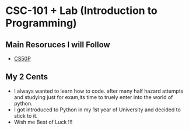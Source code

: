 # CSC-101 + Lab (Introduction to Programming)

## Main Resoruces I will Follow 
- [CS50P](https://cs50.harvard.edu/python/2022/) 


## My 2 Cents
- I always wanted to learn how to code. after many half hazard attempts and studying just for exam,its time to truely enter into the world of python.  
- I got introduced to Python in my 1st year of University and decided to stick to it. 
- Wish me Best of Luck !!!

